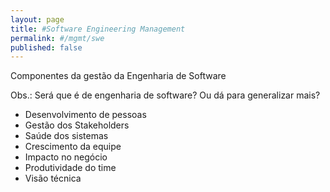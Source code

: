 ```yaml
---
layout: page
title: #Software Engineering Management
permalink: #/mgmt/swe
published: false
---
```


Componentes da gestão da Engenharia de Software

Obs.: Será que é de engenharia de software? Ou dá para generalizar mais?

- Desenvolvimento de pessoas
- Gestão dos Stakeholders
- Saúde dos sistemas
- Crescimento da equipe
- Impacto no negócio
- Produtividade do time
- Visão técnica